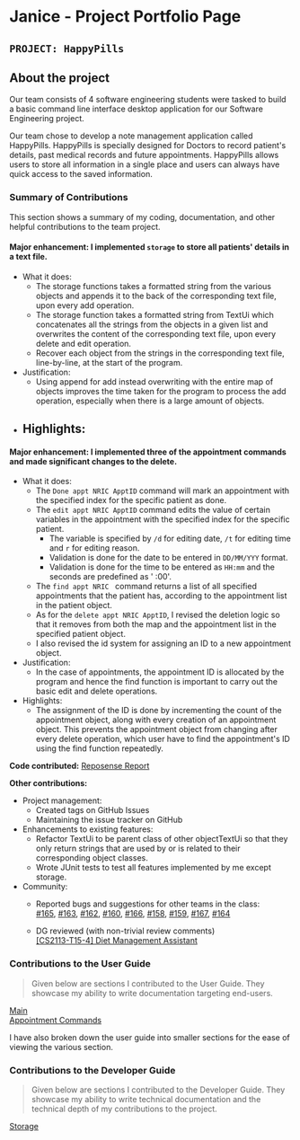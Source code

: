 # Janice - Project Portfolio Page

## `PROJECT: HappyPills`

## About the project
Our team consists of 4 software engineering students were tasked to build a basic command line interface desktop 
application for our Software Engineering project.

Our team chose to develop a note management application called HappyPills. HappyPills is specially designed for 
Doctors to record patient's details, past medical records and future appointments. HappyPills allows users
to store all information in a single place and users can always have quick access to the saved information.

### Summary of Contributions
This section shows a summary of my coding, documentation, and other helpful contributions to the team project.

#### Major enhancement: I implemented `storage` to store all patients' details in a text file.
  + What it does:
    - The storage functions takes a formatted string from the various objects and appends it to the back of the
    corresponding text file, upon every add operation.
    - The storage function takes a formatted string from TextUi which concatenates all the strings from the objects
    in a given list and overwrites the content of the corresponding text file, upon every delete and edit operation.
    - Recover each object from the strings in the corresponding text file, line-by-line, at the start of the program.
  + Justification:
    - Using append for add instead overwriting with the entire map of objects improves the time taken for the program to
    process the add operation, especially when there is a large amount of objects.
  + Highlights:
    - 
    
#### Major enhancement: I implemented three of the appointment commands and made significant changes to the delete.
  + What it does:
    - The `Done appt NRIC ApptID` command will mark an appointment with the specified index for the specific
    patient as done.
    - The `edit appt NRIC ApptID` command edits the value of certain variables in the appointment with the specified
    index for the specific patient.
        - The variable is specified by `/d` for editing date, `/t` for editing time and `r` for editing reason.
        - Validation is done for the date to be entered in `DD/MM/YYY` format.
        - Validation is done for the time to be entered as `HH:mm` and the seconds are predefined as ' :00'.
    - The `find appt NRIC ` command returns a list of all specified appointments that the patient has, according to the
    appointment list in the patient object.
    - As for the `delete appt NRIC ApptID`, I revised the deletion logic so that it removes from both the map
    and the appointment list in the specified patient object.
    - I also revised the id system for assigning an ID to a new appointment object.
  + Justification:
    - In the case of appointments, the appointment ID is allocated by the program and hence the find function
    is important to carry out the basic edit and delete operations.
  + Highlights:
    - The assignment of the ID is done by incrementing the count of the appointment object, along with every creation
    of an appointment object. This prevents the appointment object from changing after every delete operation, which 
    user have to find the appointment's ID using the find function repeatedly.
        
**Code contributed:** [Reposense Report](https://nus-cs2113-ay1920s2.github.io/tp-dashboard/#search=janicetyy&sort=groupTitle&sortWithin=title&since=2020-03-01&timeframe=commit&mergegroup=false&groupSelect=groupByRepos&breakdown=false)  

**Other contributions:**
- Project management:
    + Created tags on GitHub Issues
    + Maintaining the issue tracker on GitHub
- Enhancements to existing features:
    + Refactor TextUi to be parent class of other objectTextUi so that they only return strings that 
    are used by or is related to their corresponding object classes.
    + Wrote JUnit tests to test all features implemented by me except storage.
- Community:
    + Reported bugs and suggestions for other teams in the class:  
        [#165](https://github.com/AY1920S2-CS2113T-M16-1/tp/issues/165),
        [#163](https://github.com/AY1920S2-CS2113T-M16-1/tp/issues/163), 
        [#162](https://github.com/AY1920S2-CS2113T-M16-1/tp/issues/162),
        [#160](https://github.com/AY1920S2-CS2113T-M16-1/tp/issues/160),
        [#166](https://github.com/AY1920S2-CS2113T-M16-1/tp/issues/166), 
        [#158](https://github.com/AY1920S2-CS2113T-M16-1/tp/issues/158),
        [#159](https://github.com/AY1920S2-CS2113T-M16-1/tp/issues/159), 
        [#167](https://github.com/AY1920S2-CS2113T-M16-1/tp/issues/167), 
        [#164](https://github.com/AY1920S2-CS2113T-M16-1/tp/issues/164)
  
    + DG reviewed (with non-trivial review comments)  
   [[CS2113-T15-4] Diet Management Assistant](https://github.com/nus-cs2113-AY1920S2/tp/pull/29)

### Contributions to the User Guide
> Given below are sections I contributed to the User Guide. 
> They showcase my ability to write documentation targeting end-users.

[Main](https://github.com/AY1920S2-CS2113T-T12-2/tp/blob/master/docs/UserGuide.md)  
[Appointment Commands](https://github.com/AY1920S2-CS2113T-T12-2/tp/blob/master/docs/UserGuide-Appointment.md)

I have also broken down the user guide into smaller sections for the ease of viewing the various
section.

### Contributions to the Developer Guide
> Given below are sections I contributed to the Developer Guide. 
> They showcase my ability to write technical documentation and the technical depth of my contributions to the project.

[Storage](https://ay1920s2-cs2113t-t12-2.github.io/tp/DeveloperGuide.html#44-storage)   
